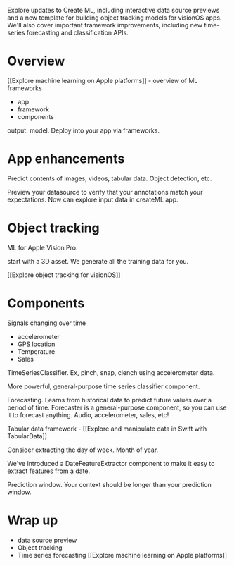 Explore updates to Create ML, including interactive data source previews and a new template for building object tracking models for visionOS apps. We'll also cover important framework improvements, including new time-series forecasting and classification APIs.

# Overview
[[Explore machine learning on Apple platforms]] - overview of ML frameworks

* app
* framework
* components

output: model.  Deploy into your app via frameworks.
# App enhancements

Predict contents of images, videos, tabular data.  Object detection, etc.

Preview your datasource to verify that your annotations match your expectations.  Now can explore input data in createML app.

# Object tracking

ML for Apple Vision Pro.  

start with a 3D asset.  We generate all the training data for you.

[[Explore object tracking for visionOS]]


# Components

Signals changing over time
* accelerometer
* GPS location
* Temperature
* Sales

TimeSeriesClassifier.  Ex, pinch, snap, clench using accelerometer data.

More powerful, general-purpose time series classifier component.  

Forecasting.  Learns from historical data to predict future values over a period of time.  Forecaster is a general-purpose component, so you can use it to forecast anything.  Audio, accelerometer, sales, etc!

Tabular data framework - [[Explore and manipulate data in Swift with TabularData]]


Consider extracting the day of week.  Month of year.  

We've introduced a DateFeatureExtractor component to make it easy to extract features from a date.

Prediction window.  Your context should be longer than your prediction window.  

# Wrap up
* data source preview
* Object tracking
* Time series forecasting
[[Explore machine learning on Apple platforms]]
